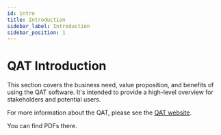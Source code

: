 ```yaml
---
id: intro
title: Introduction
sidebar_label: Introduction
sidebar_position: 1
---
```

# QAT Introduction

This section covers the business need, value proposition, and benefits of using the QAT software. It's intended to provide a high-level overview for stakeholders and potential users. 

For more information about the QAT, please see the [QAT website](https://www.ghsupplychain.org/quantificationanalyticstool).

You can find PDFs there.
